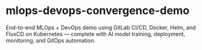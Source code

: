 # mlops-devops-convergence-demo
End-to-end MLOps + DevOps demo using GitLab CI/CD, Docker, Helm, and FluxCD on Kubernetes — complete with AI model training, deployment, monitoring, and GitOps automation.
